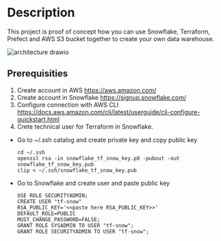 # Description

This project is proof of concept how you can use Snowflake, Terraform, Prefect and AWS S3 bucket together to create your own data warehouse. 


![architecture drawio](https://user-images.githubusercontent.com/111633053/200112366-d756d4d8-9954-4358-9970-1472bf122ce9.png)


## Prerequisities

1. Create account in AWS https://aws.amazon.com/
2. Create account in Snowflake https://signup.snowflake.com/
3. Configure connection with AWS CLI https://docs.aws.amazon.com/cli/latest/userguide/cli-configure-quickstart.html
4. Crete technical user for Terraform in Snowflake. 
* Go to ~/.ssh catalog and create private key and copy public key
  ```
  cd ~/.ssh
  openssl rsa -in snowflake_tf_snow_key.p8 -pubout -out snowflake_tf_snow_key.pub
  clip < ~/.ssh/snowflake_tf_snow_key.pub
  ```
* Go to Snowflake and create user and paste public key
  ```
  USE ROLE SECURITYADMIN;
  CREATE USER "tf-snow" 
  RSA_PUBLIC_KEY='<<paste here RSA_PUBLIC_KEY>>' 
  DEFAULT_ROLE=PUBLIC 
  MUST_CHANGE_PASSWORD=FALSE;
  GRANT ROLE SYSADMIN TO USER "tf-snow";
  GRANT ROLE SECURITYADMIN TO USER "tf-snow";

  ```
